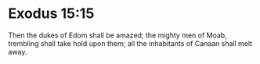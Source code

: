 # Exodus 15:15

Then the dukes of Edom shall be amazed; the mighty men of Moab, trembling shall take hold upon them; all the inhabitants of Canaan shall melt away.